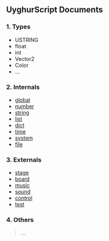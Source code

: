 ## UyghurScript Documents 

### 1. Types

* USTRING
* float
* int
* Vector2
* Color
* ...

### 2. Internals


- [global](uyghur\internals\global.c)
- [number](uyghur\internals\number.c)
- [string](uyghur\internals\string.c)
- [list](uyghur\internals\list.c)
- [dict](uyghur\internals\dict.c)
- [time](uyghur\internals\time.c)
- [system](uyghur\internals\system.c)
- [file](uyghur\internals\file.c)

### 3. Externals


- [stage](uyghur\internals\global.c)
- [board](uyghur\internals\number.c)
- [music](uyghur\internals\string.c)
- [sound](uyghur\internals\list.c)
- [control](uyghur\internals\dict.c)
- [test](uyghur\internals\time.c)

### 4. Others

> ...
